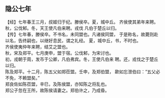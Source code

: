 ## 隐公七年

【经】七年春王三月，叔姬归于纪。滕侯卒。夏，城中丘。
齐侯使其弟年来聘。秋，公伐邾。冬，天王使凡伯来聘。戎伐
凡伯于楚丘以归。  
【传】七年春，滕侯卒。不书名，未同盟也。凡诸侯同盟，
于是称名，故薨则赴以名，告终嗣也，以继好息民，谓之礼经。
夏，城中丘，书，不时也。  
齐侯使夷仲年来聘，结艾之盟也。  
秋，宋及郑平。七月庚申，盟于宿。公伐邾，为宋讨也。  
初，戎朝于周，发币于公卿，凡伯弗宾。冬，王使凡伯来
聘。还，戎伐之于楚丘以归。  
陈及郑平。十二月，陈五父如郑莅盟。壬申，及郑伯盟，
歃如忘泄伯曰：“五父必不免，不赖盟矣。”  
郑良佐如陈莅盟，辛巳，及陈侯盟，亦知陈之将乱也。  
郑公子忽在王所，故陈侯请妻之。郑伯许之，乃成昏。  

